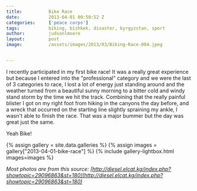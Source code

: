 ```yaml
---
title:			Bike Race
date:			2013-04-01 00:50:52 Z
categories:		['peace corps']
tags:			biking, bishkek, disaster, kyrgyzstan, sport
author:			judsonlmoore
layout:			post
image:			/assets/images/2013/03/Biking-Race-004.jpeg


---
```


I recently participated in my first bike race! It was a really great experience but because I entered into the "professional" category and we were the last of 3 categories to race, I lost a lot of energy just standing around and the weather turned from a beautiful sunny morning to a bitter cold and windy stand storm by the time we hit the track. Combining that the really painful blister I got on my right foot from hiking in the canyons the day before, and a wreck that occurred on the starting line slightly spraining my ankle, I wasn't able to finish the race. That was a major bummer but the day was great just the same.

Yeah Bike!

{% assign gallery = site.data.galleries %}
{% assign images = gallery["2013-04-01-bike-race"] %}
{% include gallery-lightbox.html images=images %}

_Most photos are from this source: [http://diesel.elcat.kg/index.php?showtopic=29096863&st=180](http://diesel.elcat.kg/index.php?showtopic=29096863&st=180)_
